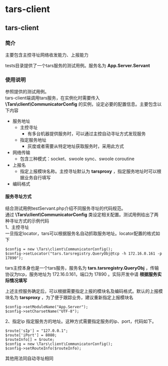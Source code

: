 # tars-client

## tars-client

### 简介

主要包含主控寻址网络收发能力、上报能力

tests目录提供了一个tars服务的测试用例。服务名为 **App.Server.Servant**

### 使用说明

参照提供的测试用例。  
tars-client端调用tars服务，在实例化时需要传入 **\Tars\client\CommunicatorConfig** 的实例，设定必要的配置信息。主要包含以下内容

* 服务地址
  * 主控寻址
    * 有多台机器提供服务时，可以通过主控自动寻址方式发现服务
  * 指定服务地址
    * 灰度或者需要从特定地址获取服务时，采用此方式
* 网络传输
  * 包含三种模式：socket、swoole sync、swoole coroutine
* 上报名
  * 指定上报模块名称。主控寻址默认为 **tarsproxy** ，指定服务地址时可以根据业务自行填写
* 编码格式

#### 服务寻址方式

结合测试用例testServant.php介绍不同服务寻址的代码规范。  
通过 **\Tars\client\CommunicatorConfig** 类设定相关配置。测试用例给出了两种寻址方式的示例代码  
1、主控寻址  
一旦指定locator，tars可以根据服务名自动抓取服务地址。locator配置的格式如下

```text
$config = new \Tars\client\CommunicatorConfig();
$config->setLocator("tars.tarsregistry.QueryObj@tcp -h 172.16.0.161 -p 17890");
```

tars主控本身也是一个tars服务，服务名为 **tars.tarsregistry.QueryObj** ，传输协议为tcp，服务地址为 172.16.0.161，端口为 17890 。实际开发中请 **根据服务实际情况填写**

上述主控服务确定后，可以根据需要指定上报的模块名及编码格式。默认的上报模块名为 **tarsproxy** ，为了便于跟踪业务，建议重新指定上报模块名

```text
$config->setModuleName("App.Server");
$config->setCharsetName("UTF-8");
```

2、指定ip 指定服务方的地址。这种方式需要指定服务的ip、port，代码如下。

```text
$route['sIp'] = "127.0.0.1";
$route['iPort'] = 8080;
$routeInfo[] = $route;
$config = new \Tars\client\CommunicatorConfig();
$config->setRouteInfo($routeInfo);
```

其他用法同自动寻址相同

